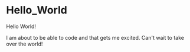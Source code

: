 # Hello_World

Hello World!

I am about to be able to code and that gets me excited. Can't wait to take over the world!
